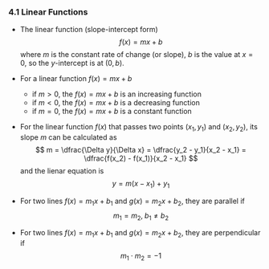 ### 4.1 Linear Functions

- The linear function (slope-intercept form)
$$ f(x) = mx + b $$
where $m$ is the constant rate of change (or slope), $b$ is the value at $x = 0$, so the $y$-intercept is at $(0, b)$.

- For a linear function $f(x) = mx + b$
    - if $m > 0$, the $f(x) = mx + b$ is an increasing function
    - if $m < 0$, the $f(x) = mx + b$ is a decreasing function
    - if $m = 0$, the $f(x) = mx + b$ is a constant function

- For the linear function $f(x)$ that passes two points $(x_1, y_1)$ and $(x_2, y_2)$, its slope $m$ can be calculated as
$$ m = \dfrac{\Delta y}{\Delta x} = \dfrac{y_2 - y_1}{x_2 - x_1} = \dfrac{f(x_2) - f(x_1)}{x_2 - x_1} $$
and the lienar equation is
$$ y = m(x - x_1) + y_1 $$

- For two lines $f(x) = m_1 x + b_1$ and $g(x) = m_2 x + b_2$, they are parallel if
$$ m_1 = m_2, \; b_1 \neq b_2 $$

- For two lines $f(x) = m_1 x + b_1$ and $g(x) = m_2 x + b_2$, they are perpendicular if
$$ m_1 \cdot m_2 = -1 $$